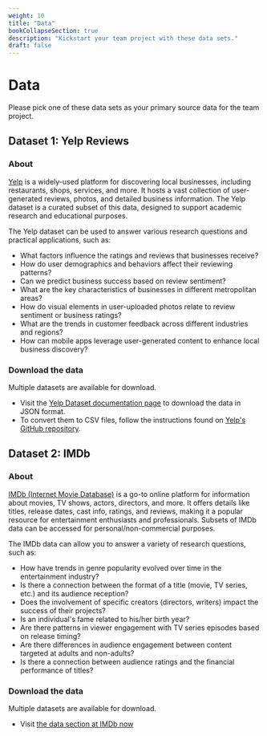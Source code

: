 ```yaml
---
weight: 10
title: "Data"
bookCollapseSection: true
description: "Kickstart your team project with these data sets."
draft: false
---
```


<!-- @Roy: work on this in a "hidden" state; it should be the instructions that we make available eventually to students-->

# Data

Please pick one of these data sets as your primary source data for the team project.

## Dataset 1: Yelp Reviews

### About

[Yelp](https://www.yelp.com) is a widely-used platform for discovering local businesses, including restaurants, shops, services, and more. It hosts a vast collection of user-generated reviews, photos, and detailed business information. The Yelp dataset is a curated subset of this data, designed to support academic research and educational purposes. 

The Yelp dataset can be used to answer various research questions and practical applications, such as:

- What factors influence the ratings and reviews that businesses receive?
- How do user demographics and behaviors affect their reviewing patterns?
- Can we predict business success based on review sentiment?
- What are the key characteristics of businesses in different metropolitan areas?
- How do visual elements in user-uploaded photos relate to review sentiment or business ratings?
- What are the trends in customer feedback across different industries and regions?
- How can mobile apps leverage user-generated content to enhance local business discovery?

### Download the data

Multiple datasets are available for download.

- Visit the [Yelp Dataset documentation page](https://www.yelp.com/dataset/documentation/main) to download the data in JSON format.
- To convert them to CSV files, follow the instructions found on [Yelp's GitHub repository](https://github.com/Yelp/dataset-examples).

<!--

## Dataset 1: Twitch Live Streaming

### About

[Twitch](https://www.twitch.tv) is a leading platform for live streaming, primarily focused on gaming, but also including streams of music, creative content, and "in real life" (IRL) broadcasts. This dataset captures user engagement within Twitch's streaming ecosystem over a 43-day period. By collecting data on all active streamers and the users participating in their chat rooms every 10 minutes, it provides a rich source for understanding community interactions, content consumption patterns, and the overall structure of live streaming networks.

The Twitch dataset can be used to explore various research questions, such as:

- How does viewer engagement fluctuate throughout the day or week across different streamers and genres?
- What is the relationship between streamer popularity and chat activity?
- Can we identify patterns of user migration between streamers over time?
- How do external events or trends influence live streaming activity on Twitch?
- Are there distinct user behaviors or engagement patterns associated with different types of content (e.g., gaming vs. non-gaming streams)?
- What are the characteristics of highly engaged communities within the Twitch ecosystem?

### Download the data

To access this dataset and start your analysis:

- Visit [the Twitch dataset page](https://cseweb.ucsd.edu/~jmcauley/datasets.html#twitch) to download the data. Start with the smaller data set!

-->

## Dataset 2: IMDb

### About

[IMDb (Internet Movie Database)](https://imdb.com) is a go-to online platform for information about movies, TV shows, actors, directors, and more. It offers details like titles, release dates, cast info, ratings, and reviews, making it a popular resource for entertainment enthusiasts and professionals.
Subsets of IMDb data can be accessed for personal/non-commercial purposes.

The IMDb data can allow you to answer a variety of research questions, such as:

- How have trends in genre popularity evolved over time in the entertainment industry?
- Is there a connection between the format of a title (movie, TV series, etc.) and its audience reception?
- Does the involvement of specific creators (directors, writers) impact the success of their projects?
- Is an individual's fame related to his/her birth year?
- Are there patterns in viewer engagement with TV series episodes based on release timing?
- Are there differences in audience engagement between content targeted at adults and non-adults?
- Is there a connection between audience ratings and the financial performance of titles?

### Download the data

Multiple datasets are available for download.

- Visit [the data section at IMDb now](https://developer.imdb.com/non-commercial-datasets/)

<!--
You can [view](XXX) the report over here and dowload the project directory (including all R files) from [here](XXX). In the report, 3 sections can be distinguished: X, Y, and Z of which we'll mention the contents below. -->


<!-- workflow tutorial image and output files have not been added to the master branch because of file size -->

<!-- You can [view](XXX) the report over here and dowload the project directory (including all R files) from [here](XXX). In the report, 3 sections can be distinguished: Input, Transformation, and Output of which we'll mention the contents below.
 -->


<!--
## Dataset 2: AirBnB

### About

[Inside Airbnb](http://insideairbnb.com/amsterdam/) is an independent, open-source data tool developed by community activist Murray Cox who aims to shed light on how Airbnb is being used and affecting neighborhoods in large cities. The tool provides a visual overview of the amount, availability, and spread of rooms across a city, as well as an approximation of the number of bookings and occupancy rate.

This data set allows for a variety of research questions, such as:
- How does the presence of specific neighborhood amenities impact the pricing of Airbnb listings in different cities?
- Do properties with a higher number of positive reviews command a price premium, and does this relationship differ across neighborhoods?
- Can the availability of Airbnb listings be predicted based on historical booking patterns, seasonal trends, and local events?
- What are the key factors influencing the popularity of certain neighborhoods for Airbnb stays, as indicated by booking frequency and review sentiment?
- To what extent do superhosts outperform regular hosts in terms of occupancy rates and pricing adjustments, and is this consistent across different city markets?
- How do different types of property amenities (e.g., pool, gym, balcony) impact occupancy rates and nightly prices across diverse neighborhoods?
- Does the presence of local events, such as concerts or festivals, influence the pricing strategy of Airbnb hosts in proximity to those events?
- Can machine learning models accurately predict the popularity of newly listed Airbnb properties based on their features and neighborhood characteristics?

### Download the data

The data is available per city (e.g., Amsterdam) and entity (e.g., listings, calendar, reviews, neighbourhoods, etc.).

- Visit [the data section at InsideAirbnb now](http://insideairbnb.com/get-the-data.html)

{{< hint info >}}
__Pick the city that you find interesting!__

Inside AirBnB offers datasets for various cities around the world. Feel free to explore the city/cities that spark your interest!
{{< /hint >}}
-->